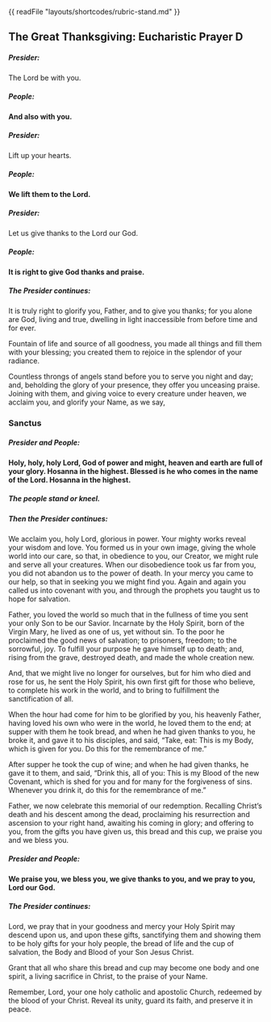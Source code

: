 {{ readFile  "layouts/shortcodes/rubric-stand.md" }}

## The Great Thanksgiving: Eucharistic Prayer D

##### Presider:
The Lord be with you.

##### **People:**
**And also with you.**

##### Presider:
Lift up your hearts.

##### **People:**
**We lift them to the Lord.**

##### Presider:
Let us give thanks to the Lord our God.

##### **People:**
**It is right to give God thanks and praise.**


##### The Presider continues:
It is truly right to glorify you, Father, and to give you thanks; for you alone are God, living and true, dwelling in light inaccessible from before time and for ever.

Fountain of life and source of all goodness, you made all things and fill them with your blessing; you created them to rejoice in the splendor of your radiance.

Countless throngs of angels stand before you to serve you night and day; and, beholding the glory of your presence, they offer you unceasing praise. Joining with them, and giving voice to every creature under heaven, we acclaim you, and glorify your Name, as we say,

### Sanctus
##### Presider and **People:**
**Holy, holy, holy Lord, God of power and might,
heaven and earth are full of your glory.
Hosanna in the highest.
Blessed is he who comes in the name of the Lord.
Hosanna in the highest.**

##### The people stand or kneel.

##### Then the Presider continues:
We acclaim you, holy Lord, glorious in power. Your mighty works reveal your wisdom and love. You formed us in your own image, giving the whole world into our care, so that, in obedience to you, our Creator, we might rule and serve all your creatures. When our disobedience took us far from you, you did not abandon us to the power of death. In your mercy you came to our help, so that in seeking you we might find you. Again and again you called us into covenant with you, and through the prophets you taught us to hope for salvation.

Father, you loved the world so much that in the fullness of time you sent your only Son to be our Savior. Incarnate by the Holy Spirit, born of the Virgin Mary, he lived as one of us, yet without sin. To the poor he proclaimed the good news of salvation; to prisoners, freedom; to the sorrowful, joy. To fulfill your purpose he gave himself up to death; and, rising from the grave, destroyed death, and made the whole creation new.

And, that we might live no longer for ourselves, but for him who died and rose for us, he sent the Holy Spirit, his own first gift for those who believe, to complete his work in the world, and to bring to fulfillment the sanctification of all.

When the hour had come for him to be glorified by you, his heavenly Father, having loved his own who were in the world, he loved them to the end; at supper with them he took bread, and when he had given thanks to you, he broke it, and gave it to his disciples, and said, “Take, eat: This is my Body, which is given for you. Do this for the remembrance of me.”

After supper he took the cup of wine; and when he had given thanks, he gave it to them, and said, “Drink this, all of you: This is my Blood of the new Covenant, which is shed for you and for many for the forgiveness of sins. Whenever you drink it, do this for the remembrance of me.”


Father, we now celebrate this memorial of our redemption. Recalling Christ’s death and his descent among the dead, proclaiming his resurrection and ascension to your right hand, awaiting his coming in glory; and offering to you, from the gifts you have given us, this bread and this cup, we praise you and we bless you.

##### Presider and **People:**
**We praise you, we bless you,
we give thanks to you,
and we pray to you, Lord our God.**

##### The Presider continues:
Lord, we pray that in your goodness and mercy your Holy Spirit may descend upon us, and upon these gifts, sanctifying them and showing them to be holy gifts for your holy people, the bread of life and the cup of salvation, the Body and Blood of your Son Jesus Christ.

Grant that all who share this bread and cup may become one body and one spirit, a living sacrifice in Christ, to the praise of your Name.

Remember, Lord, your one holy catholic and apostolic Church, redeemed by the blood of your Christ. Reveal its unity, guard its faith, and preserve it in peace.

